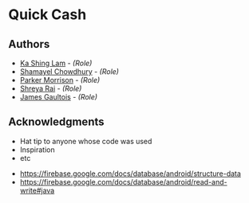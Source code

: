 # Quick Cash

## Authors

* [Ka Shing Lam](lamkashing20040401@gmail.com) - *(Role)*
* [Shamayel Chowdhury](fz338338@dal.ca) - *(Role)*
* [Parker Morrison](pr581958@dal.ca) - *(Role)*
* [Shreya Rai](sh219628@dal.ca) - *(Role)*
* [James Gaultois](james.gaultois@dal.ca) - *(Role)*




## Acknowledgments

* Hat tip to anyone whose code was used
* Inspiration
* etc
- https://firebase.google.com/docs/database/android/structure-data
- https://firebase.google.com/docs/database/android/read-and-write#java
